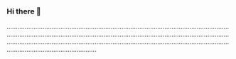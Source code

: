 ### Hi there 👋

......................................................................................................................................................................................................................................................................................................................................................................................................................................
